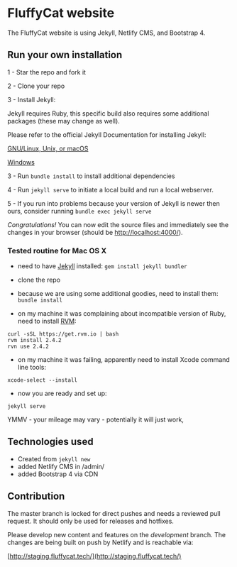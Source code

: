 # FluffyCat website
The FluffyCat website is using Jekyll, Netlify CMS, and Bootstrap 4.

## Run your own installation

1 - Star the repo and fork it

2 - Clone your repo

3 - Install Jekyll:

Jekyll requires Ruby, this specific build also requires some additional packages (these may change as well).

Please refer to the official Jekyll Documentation for installing Jekyll:

[GNU/Linux, Unix, or macOS](https://jekyllrb.com/docs/installation/)

[Windows](https://jekyllrb.com/docs/windows/)

3 - Run ```bundle install``` to install additional dependencies

4 - Run ```jekyll serve``` to initiate a local build and run a local webserver.

5 - If you run into problems because your version of Jekyll is newer then ours, consider running ```bundle exec jekyll serve```

*Congratulations!* You can now edit the source files and immediately see the changes in your browser (should be [http://localhost:4000/](http://localhost:4000/)).


### Tested routine for Mac OS X

* need to have [Jekyll](https://jekyllrb.com/) installed:
```gem install jekyll bundler```

* clone the repo

* because we are using some additional goodies, need to install them:
```bundle install```

* on my machine it was complaining about incompatible version of Ruby, need to install [RVM](https://rvm.io/rvm/install):
```
curl -sSL https://get.rvm.io | bash
rvm install 2.4.2
rvn use 2.4.2
```

* on my machine it was failing, apparently need to install Xcode command line tools:
```
xcode-select --install
```

* now you are ready and set up:
```
jekyll serve
```

YMMV - your mileage may vary - potentially it will just work,

## Technologies used
* Created from ```jekyll new```
* added Netlify CMS in /admin/
* added Bootstrap 4 via CDN

## Contribution
The master branch is locked for direct pushes and needs a reviewed pull request. It should only be used for releases and hotfixes.

Please develop new content and features on the *development* branch. The changes are being built on push by Netlify and is reachable via:

[http://staging.fluffycat.tech/](http://staging.fluffycat.tech/)

